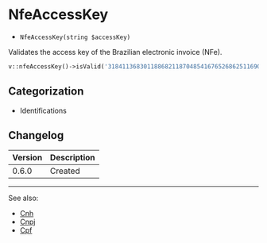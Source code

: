 # NfeAccessKey

- `NfeAccessKey(string $accessKey)`

Validates the access key of the Brazilian electronic invoice (NFe).

```php
v::nfeAccessKey()->isValid('31841136830118868211870485416765268625116906'); // true
```

## Categorization

- Identifications

## Changelog

Version | Description
--------|-------------
  0.6.0 | Created

***
See also:

- [Cnh](Cnh.md)
- [Cnpj](Cnpj.md)
- [Cpf](Cpf.md)
